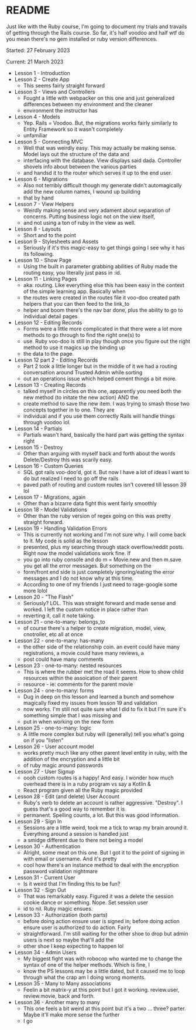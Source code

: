 # README

Just like with the Ruby course, I'm going to document my trials and travails of getting through the Rails course.
So far, it's half voodoo and half wtf do you mean there's no gem installed or ruby version differences.

Started: 27 February 2023

Current: 21 March 2023

* Lesson 1 - Introduction
* Lesson 2 - Create App
  * This seems fairly straight forward
* Lesson 3 - Views and Controllers
  * Fought a little with webpacker on this one and just generalized differences between my environment and the cleaner 
  * environment the instructor has
* Lesson 4 - Models
  * Yep.  Rails = Voodoo.  But, the migrations works fairly similarly to Entity Framework so it wasn't completely 
  * unfamiliar
* Lesson 5 - Connecting MVC
  * Well that was weirdly easy.  This may actually be making sense.  Model lays out the structure of the data and 
  * interfacing with the database.  View displays said dada.  Controller shovels info about between the various parties 
  * and handsd it to the router which serves it up to the end user.
* Lesson 6 - Migrations
  * Also not terribly difficult though my generate didn't automagically add the new column names, I wound up building 
  * that by hand
* Lesson 7 - View Helpers
  * Weirdly making sense and very adament about separation of concerns.  Putting business logic not on the view itself, 
  * and not using a ton of ruby in the view as well.
* Lesson 8 - Layouts
  * Short and to the point
* Lesson 9 - Stylesheets and Assets
  * Seriously if it's this magic-easy to get things going I see why it has its following.  
* Lesson 10 - Show Page
  * Using the built in parameter grabbing abilities of Ruby made the routing easy, you literally just pass in :id.  
* Lesson 11 - Linking Pages
  * aka: routing.  Like everything else this has been easy in the context of the simple learning app.  Basically when 
  * the routes were created in the routes file it voo-doo created path helpers that you can then feed to the link_to 
  * helper and boom there's the nav bar done, plus the ability to go to individual detail pages
* Lesson 12 - Editing Records
  * Forms were a little more complicated in that there were a lot more methods to go through to find the right one(s) to
  * use.  Ruby voo-doo is still in play though once you figure out the right method to use it magics up the binding up
  * the data to the page.
* Lesson 12 part 2 - Editing Records
  * Part 2 took a little longer but in the middle of it we had a routing conversation around Trusted Admin while sorting
  * out an operations issue which helped cement things a bit more.
* Lesson 13 - Creating Records
  * talked myself in circles on this one, apparently you need both the new method (to initate the new action) AND the 
  * create method to save the new item.  I was trying to smash those two concepts together in to one.  They are 
  * individual and if you use them correctly Rails will handle things through voodoo lol.
* Lesson 14 - Partials
  * Partials wasn't hard, basically the hard part was getting the syntax right
* Lesson 15 - Destroy
  * Other than arguing with myself back and forth about the words Delete/Destroy this was scarily easy.
* Lesson 16 - Custom Queries
  * SQL got rails voo-doo'd, got it. But now I have a lot of ideas I want to do but realized I need to go off the rails 
  * paved path of routing and custom routes isn't covered till lesson 39 lol
* Lesson 17 - Migrations, again
  * Other than a bizarre data fight this went fairly smoothly
* Lesson 18 - Model Validations
  * Other than the ruby version of regex going on this was pretty straight forward.
* Lesson 19 - Handling Validation Errors
  * This is currently not working and I'm not sure why.  I will come back to it.  My code is solid as the lesson 
  * presented, plus my searching through stack overflow/reddit posts.  Right now the model validations work fine.  If 
  * you go into ruby console and do m = Movie.new and then m.save you get all the error messages.  But something on the 
  * form/front end side is just completely ignoring/eating the error messages and I do not know why at this time.  
  * According to one of my friends I just need to rage-google some more lolol
* Lesson 20 - "The Flash"
  * Seriously? LOL.  This was straight forward and made sense and worked.  I left the custom notice in place rather than
  * reverting it, call it note taking.
* Lesson 21 - one-to-many: belongs_to
  * of course there's a helper to create migration, model, view, cnotroller, etc all at once
* Lesson 22 - one-to-many: has-many
  * the other side of the relationship coin. an event could have many registrations, a movie could have many reviews, a 
  * post could have many comments
* Lesson 23 - one-to-many: nested resources
  * This is where the rubber met the road it seems.  How to show child resources within the assoication of their parent 
  * resource - ie: comments for the parent movie
* Lesson 24 - one-to-many: forms
  * Dug in deep on this lesson and learned a bunch and somehow magically fixed my issues from lesson 19 and validation
  * now works.  I'm still not quite sure what I did to fix it but I'm sure it's something simple that I was missing and
  * put in when working on the new form
* Lesson 25 - one-to-many: logic
  * A little more complex but ruby will (generally) tell you what's going on if you "listen"
* Lesson 26 - User account model
  * works pretty much like any other parent level entity in ruby, with the addition of the encryption and a little bit 
  * of ruby magic around passwords
* Lesson 27 - User Signup
  * oooh custom routes is a happy!  And easy.  I wonder how much overhead there is in a ruby program vs say a Kotlin & 
  * React program given all the Ruby magic provided
* Lesson 28 - Edit (and delete) User Account
  * Ruby's verb to delete an account is rather aggressive.  "Destroy".  I guess that's a good way to remember it is 
  * permanent.  Spelling counts, a lot.  But this was good information.
* Lesson 29 - Sign In
  * Sessions are a little weird, took me a tick to wrap my brain around it.  Everything around a session is handled just
  * a smidge different due to there not being a model
* Lesson 30 - Authentication
  * Alright, some meat on this one.  But I got it to the point of signing in with email or username.  And it's pretty 
  * cool how there's an instance method to deal with the encryption password validation nightmare
* Lesson 31 - Current User
  * Is it weird that I'm finding this to be fun?
* Lesson 32 - Sign Out
  * That was remarkably easy.  Figured it was a delete the session cookie dance or something.  Nope.  Set session user
  * id to nil.  Ruby magic ensues.
* Lesson 33 - Authorization (both parts)
  * before doing action ensure user is signed in; before doing action ensure user is authorized to do action.  Fairly 
  * straightforward.  I'm still waiting for the other shoe to drop but admin users is next so maybe that'll add the 
  * other shoe I keep expecting to happen lol
* Lesson 34 - Admin Users
  * My biggest fight was with robocop who wanted me to change the syntax of one of the helper methods.  Which is fine, I
  * know the PS lessons may be a little dated, but it caused me to loop through what the crap am I doing wrong moments.
* Lesson 35 - Many to Many associations
  * Feelin a bit matrix-y at this point but I got it working.  review.user, review.movie, back and forth.
* Lesson 36 - Another many to many
  * This one feels a bit weird at this point but it's a two ... three? parter.  Maybe it'll make more sense the further 
  * I go